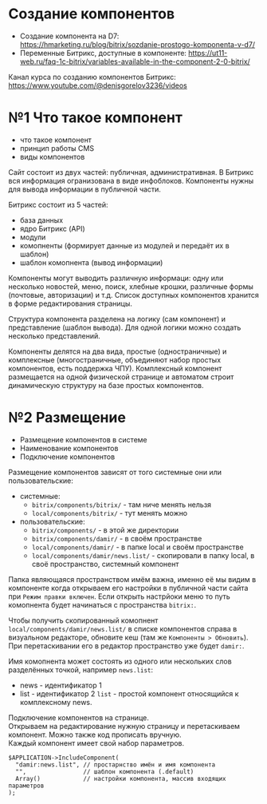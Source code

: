 # Создание компонентов
- Создание компонента на D7: https://hmarketing.ru/blog/bitrix/sozdanie-prostogo-komponenta-v-d7/
- Переменные Битрикс, доступные в компоненте: https://ut11-web.ru/faq-1c-bitrix/variables-available-in-the-component-2-0-bitrix/

Канал курса по созданию компонентов Битрикс: https://www.youtube.com/@denisgorelov3236/videos

# №1 Что такое компонент
- что такое компонент
- принцип работы CMS
- виды компонентов

Сайт состоит из двух частей: публичная, административная. В Битрикс вся информация огранизована в виде инфоблоков. Компоненты нужны для вывода информации в публичной части.

Битрикс состоит из 5 частей:
- база данных
- ядро Битрикс (API)
- модули
- комопненты (формирует данные из модулей и передаёт их в шаблон)
- шаблон комопнента (вывод информации)

Компоненты могут выводить различную информаци: одну или несколько новостей, меню, поиск, хлебные крошки, различные формы (почтовые, авторизации) и т.д. Список доступных компонентов хранится в форме редактирования страницы.

Структура компонента разделена на логику (сам компонент) и представление (шаблон вывода). Для одной логики можно создать несколько представлений.

Компоненты делятся на два вида, простые (одностраничные) и комплексные (многостраничные, объединяют набор простых компонентов, есть поддержка ЧПУ). Комплексный компонент размещается на одной физической странице и автоматом строит динамическую структуру на базе простых компонентов.

# №2 Размещение
- Размещение компонентов в системе
- Наименование компонентов
- Подключение компонентов

Размещение компонентов зависят от того системные они или пользовательские:
- системные:
  - `bitrix/components/bitrix/` - там ниче менять нельзя
  - `local/components/bitrix/` - тут менять можно
- пользовательские:
  - `bitrix/components/` - в этой же директории
  - `bitrix/components/damir/` - в своём пространстве
  - `local/components/damir/` - в папке local и своём пространстве
  - `local/components/damir/news.list/` - скопировали в папку local, в своё пространство, системный компонент

Папка являющаяся пространством имём важна, именно её мы видим в компоненте когда открываем его настройки в публичной части сайта при `Режим правки включен`. Если открыть настрйоки меню то путь комопнента будет начинаться с пространства `bitrix:`.

Чтобы получить скопированный комопнент `local/components/damir/news.list/` в списке компонентов справа в визуальном редакторе, обновите кеш (там же `Компоненты > Обновить`). При перетаскивании его в редактор пространство уже будет `damir:`.

Имя комопнента может состоять из одного или нескольких слов разделённых точкой, например `news.list`:
- news - идентификатор 1
- list - идентификатор 2
`list` - простой компонент относящийся к комплексному news.

Подключение компонентов на странице.  
Открываем на редактирование нужную страницу и перетаскиваем компонент. Можно также код прописать вручную.  
Каждый компонент имеет свой набор параметров.  

    $APPLICATION->IncludeComponent(
      "damir:news.list", // простарнство имён и имя компонента
      "",                // шаблон компонента (.default)
      Array()            // настройки компонента, массив входящих параметров
    );
